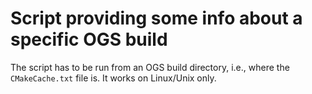 # Script providing some info about a specific OGS build

The script has to be run from an OGS build directory, i.e., where the
`CMakeCache.txt` file is. It works on Linux/Unix only.

